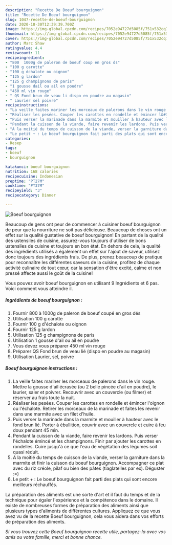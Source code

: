 ```yaml
---
description: "Recette De Boeuf bourguignon"
title: "Recette De Boeuf bourguignon"
slug: 1047-recette-de-boeuf-bourguignon
date: 2020-10-30T12:39:39.700Z
image: https://img-global.cpcdn.com/recipes/7052e94727d5085f/751x532cq70/boeuf-bourguignon-photo-principale-de-la-recette.jpg
thumbnail: https://img-global.cpcdn.com/recipes/7052e94727d5085f/751x532cq70/boeuf-bourguignon-photo-principale-de-la-recette.jpg
cover: https://img-global.cpcdn.com/recipes/7052e94727d5085f/751x532cq70/boeuf-bourguignon-photo-principale-de-la-recette.jpg
author: Marc Shaw
ratingvalue: 4.4
reviewcount: 11
recipeingredient:
- "800  1000g de paleron de boeuf coup en gros ds"
- "100 g carotte"
- "100 g dchalote ou oignon"
- "125 g lardon"
- "125 g champignons de paris"
- "1 gousse dail ou ail en poudre"
- "450 ml vin rouge"
- " QS Fond brun de veau li dispo en poudre au magasin"
- " Laurier sel poivre"
recipeinstructions:
- "La veille faites mariner les morceaux de palerons dans le vin rouge. Mettre la gousse d&#39;ail écrasée (ou 2 belle pincée d&#39;ail en poudre), le laurier, saler et poivrer. Recouvrir avec un couvercle (ou filmer) et réserver au frais toute la nuit."
- "Réaliser les pesées. Couper les carottes en rondelle et émincer l&#39;oignon ou l&#39;échalote. Retirer les morceaux de la marinade et faites les revenir dans une marmite avec un filet d&#39;huile."
- "Puis verser la marinade dans la marmite et mouiller à hauteur avec le fond brun lié. Porter à ébullition, couvrir avec un couvercle et cuire à feu doux pendant 45 min."
- "Pendant la cuisson de la viande, faire revenir les lardons. Puis verser l&#39;échalote émincé et les champignons. Finir par ajouter les carottes en rondelles. Cuire jusqu&#39;à ce que l&#39;eau de végétation des légumes soit quasi réduit."
- "A la moitié du temps de cuisson de la viande, verser la garniture dans la marmite et finir la cuisson du boeuf bourguignon. Accompagner ce plat avec du riz créole, pilaf ou bien des pâtes (tiaglatelles par ex). Déguster :=)"
- "Le petit + : Le boeuf bourguignon fait parti des plats qui sont encore meilleurs réchauffés."
categories:
- Resep
tags:
- boeuf
- bourguignon

katakunci: boeuf bourguignon 
nutrition: 168 calories
recipecuisine: Indonesian
preptime: "PT27M"
cooktime: "PT37M"
recipeyield: "3"
recipecategory: Dinner

---
```



![Boeuf bourguignon](https://img-global.cpcdn.com/recipes/7052e94727d5085f/751x532cq70/boeuf-bourguignon-photo-principale-de-la-recette.jpg)

Beaucoup de gens ont peur de commencer à cuisiner boeuf bourguignon de peur que la nourriture ne soit pas délicieuse. Beaucoup de choses ont un effet sur la qualité gustative de boeuf bourguignon! En partant de la qualité des ustensiles de cuisine, assurez-vous toujours d'utiliser de bons ustensiles de cuisine et toujours en bon état. En dehors de cela, la qualité des ingrédients utilisés a également un effet sur l'ajout de saveur, utilisez donc toujours des ingrédients frais. De plus, prenez beaucoup de pratique pour reconnaître les différentes saveurs de la cuisine, profitez de chaque activité culinaire de tout cœur, car la sensation d'être excité, calme et non pressé affecte aussi le goût de la cuisine!

<!--inarticleads1-->

Vous pouvez avoir boeuf bourguignon en utilisant 9 Ingrédients et 6 pas. Voici comment vous atteindre il.

##### Ingrédients de boeuf bourguignon :

1. Fournir 800 à 1000g de paleron de boeuf coupé en gros dés
1. Utilisation 100 g carotte
1. Fournir 100 g d&#39;échalote ou oignon
1. Fournir 125 g lardon
1. Utilisation 125 g champignons de paris
1. Utilisation 1 gousse d&#39;ail ou ail en poudre
1. Vous devez vous préparer 450 ml vin rouge
1. Préparer  QS Fond brun de veau lié (dispo en poudre au magasin)
1. Utilisation  Laurier, sel, poivre




<!--inarticleads2-->

##### Boeuf bourguignon instructions :

1. La veille faites mariner les morceaux de palerons dans le vin rouge. Mettre la gousse d&#39;ail écrasée (ou 2 belle pincée d&#39;ail en poudre), le laurier, saler et poivrer. Recouvrir avec un couvercle (ou filmer) et réserver au frais toute la nuit.
1. Réaliser les pesées. Couper les carottes en rondelle et émincer l&#39;oignon ou l&#39;échalote. Retirer les morceaux de la marinade et faites les revenir dans une marmite avec un filet d&#39;huile.
1. Puis verser la marinade dans la marmite et mouiller à hauteur avec le fond brun lié. Porter à ébullition, couvrir avec un couvercle et cuire à feu doux pendant 45 min.
1. Pendant la cuisson de la viande, faire revenir les lardons. Puis verser l&#39;échalote émincé et les champignons. Finir par ajouter les carottes en rondelles. Cuire jusqu&#39;à ce que l&#39;eau de végétation des légumes soit quasi réduit.
1. A la moitié du temps de cuisson de la viande, verser la garniture dans la marmite et finir la cuisson du boeuf bourguignon. Accompagner ce plat avec du riz créole, pilaf ou bien des pâtes (tiaglatelles par ex). Déguster :=)
1. Le petit + : Le boeuf bourguignon fait parti des plats qui sont encore meilleurs réchauffés.




<!--inarticleads1-->

<p>
La préparation des aliments est une sorte d'art et il faut du temps et de la technique pour égaler l'expérience et la compétence dans le domaine. Il existe de nombreuses formes de préparation des aliments ainsi que plusieurs types d'aliments de différentes cultures. Appliquez ce que vous avez vu de la recette Boeuf bourguignon, cela vous aidera dans vos efforts de préparation des aliments.
</p>

<p>
<i>Si vous trouvez cette Boeuf bourguignon recette utile, partagez-la avec vos amis ou votre famille, merci et bonne chance.</i>
</p>

